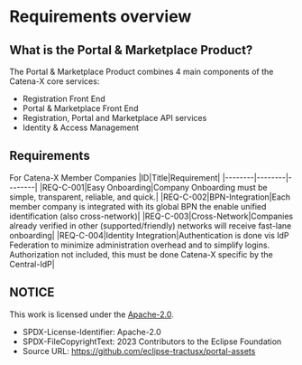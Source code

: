 # Requirements overview

## What is the Portal & Marketplace Product?

The Portal & Marketplace Product combines 4 main components of the Catena-X core services:

- Registration Front End
- Portal & Marketplace Front End
- Registration, Portal and Marketplace API services
- Identity & Access Management

## Requirements

For Catena-X Member Companies
|ID|Title|Requirement|
|--------|--------|--------|
|REQ-C-001|Easy Onboarding|Company Onboarding must be simple, transparent, reliable, and quick.|
|REQ-C-002|BPN-Integration|Each member company is integrated with its global BPN the enable unified identification (also cross-network)|
|REQ-C-003|Cross-Network|Companies already verified in other (supported/friendly) networks will receive fast-lane onboarding|
|REQ-C-004|Identity Integration|Authentication is done vis IdP Federation to minimize administration overhead and to simplify logins. Authorization not included, this must be done Catena-X specific by the Central-IdP|

## NOTICE

This work is licensed under the [Apache-2.0](https://www.apache.org/licenses/LICENSE-2.0).

- SPDX-License-Identifier: Apache-2.0
- SPDX-FileCopyrightText: 2023 Contributors to the Eclipse Foundation
- Source URL: https://github.com/eclipse-tractusx/portal-assets
